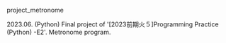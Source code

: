 project_metronome

2023.06. (Python)
Final project of '[2023前期火５]Programming Practice (Python) -E2'.
Metronome program.
